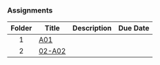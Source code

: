 ### Assignments

|   Folder   | Title            | Description                   | Due Date |
| :---: | --------------- | ----------------------------------- | -------- |
| 1 | [A01](./Assignments/01-A01/README.md) |  |    |              |  
| 2 | [02-A02](./Assignments/02-A02/README.md) | |   |             |  
